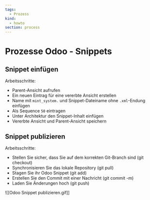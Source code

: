 ```yaml
---
tags:
  - Prozess
kind:
  - howto
section: process
---
```


# Prozesse Odoo - Snippets

## Snippet einfügen

Arbeitsschritte:

- Parent-Ansicht aufrufen
- Ein neuen Eintrag für eine vererbte Ansicht erstellen
- Name mit `mint_system.` und Snippet-Dateiname ohne `.xml`-Endung einfügen
- Als Sequence `50` eintragen
- Unter Architektur den Snippet-Inhalt einfügen
- Vererbte Ansicht und Parent-Ansicht speichern

## Snippet publizieren

Arbeitsschritte:

- Stellen Sie sicher, dass Sie auf dem korrekten Git-Branch sind (git checkout)
- Synchronisieren Sie das lokale Repository (git pull)
- Stagen Sie ihr Odoo Snippet (git add)
- Erstellen Sie den Commit mit einer Nachricht (git commit -m)
- Laden Sie Änderungen hoch (git push)

![[Odoo Snippet publizieren.gif]]
